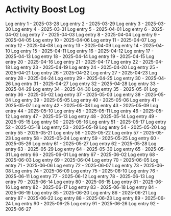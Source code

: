 # Activity Boost Log
Log entry 1 - 2025-03-28
Log entry 2 - 2025-03-29
Log entry 3 - 2025-03-30
Log entry 4 - 2025-03-31
Log entry 5 - 2025-04-01
Log entry 6 - 2025-04-02
Log entry 7 - 2025-04-03
Log entry 8 - 2025-04-04
Log entry 9 - 2025-04-05
Log entry 10 - 2025-04-06
Log entry 11 - 2025-04-07
Log entry 12 - 2025-04-08
Log entry 13 - 2025-04-09
Log entry 14 - 2025-04-10
Log entry 15 - 2025-04-11
Log entry 16 - 2025-04-12
Log entry 17 - 2025-04-13
Log entry 18 - 2025-04-14
Log entry 19 - 2025-04-15
Log entry 20 - 2025-04-16
Log entry 21 - 2025-04-17
Log entry 22 - 2025-04-18
Log entry 23 - 2025-04-19
Log entry 24 - 2025-04-20
Log entry 25 - 2025-04-21
Log entry 26 - 2025-04-22
Log entry 27 - 2025-04-23
Log entry 28 - 2025-04-24
Log entry 29 - 2025-04-25
Log entry 30 - 2025-04-26
Log entry 31 - 2025-04-27
Log entry 32 - 2025-04-28
Log entry 33 - 2025-04-29
Log entry 34 - 2025-04-30
Log entry 35 - 2025-05-01
Log entry 36 - 2025-05-02
Log entry 37 - 2025-05-03
Log entry 38 - 2025-05-04
Log entry 39 - 2025-05-05
Log entry 40 - 2025-05-06
Log entry 41 - 2025-05-07
Log entry 42 - 2025-05-08
Log entry 43 - 2025-05-09
Log entry 44 - 2025-05-10
Log entry 45 - 2025-05-11
Log entry 46 - 2025-05-12
Log entry 47 - 2025-05-13
Log entry 48 - 2025-05-14
Log entry 49 - 2025-05-15
Log entry 50 - 2025-05-16
Log entry 51 - 2025-05-17
Log entry 52 - 2025-05-18
Log entry 53 - 2025-05-19
Log entry 54 - 2025-05-20
Log entry 55 - 2025-05-21
Log entry 56 - 2025-05-22
Log entry 57 - 2025-05-23
Log entry 58 - 2025-05-24
Log entry 59 - 2025-05-25
Log entry 60 - 2025-05-26
Log entry 61 - 2025-05-27
Log entry 62 - 2025-05-28
Log entry 63 - 2025-05-29
Log entry 64 - 2025-05-30
Log entry 65 - 2025-05-31
Log entry 66 - 2025-06-01
Log entry 67 - 2025-06-02
Log entry 68 - 2025-06-03
Log entry 69 - 2025-06-04
Log entry 70 - 2025-06-05
Log entry 71 - 2025-06-06
Log entry 72 - 2025-06-07
Log entry 73 - 2025-06-08
Log entry 74 - 2025-06-09
Log entry 75 - 2025-06-10
Log entry 76 - 2025-06-11
Log entry 77 - 2025-06-12
Log entry 78 - 2025-06-13
Log entry 79 - 2025-06-14
Log entry 80 - 2025-06-15
Log entry 81 - 2025-06-16
Log entry 82 - 2025-06-17
Log entry 83 - 2025-06-18
Log entry 84 - 2025-06-19
Log entry 85 - 2025-06-20
Log entry 86 - 2025-06-21
Log entry 87 - 2025-06-22
Log entry 88 - 2025-06-23
Log entry 89 - 2025-06-24
Log entry 90 - 2025-06-25
Log entry 91 - 2025-06-26
Log entry 92 - 2025-06-27
